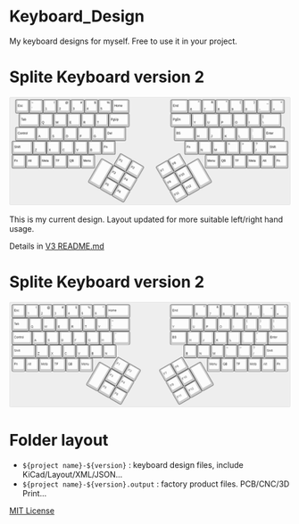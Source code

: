 # Keyboard_Design

My keyboard designs for myself. Free to use it in your project.

# Splite Keyboard version 2

![Splite Keyboard v3 designed layout](Splite-Keyboard-v3/Keyboar-layout.png)

This is my current design. Layout updated for more suitable left/right hand usage.

Details in [V3 README.md](Splite-Keyboard-v3/README.md)

# Splite Keyboard version 2

![Splite Keyboard v2 designed layout](Splite-Keyboard-v2/Keyboar-layout.png)


# Folder layout

* `${project name}-${version}` : keyboard design files, include KiCad/Layout/XML/JSON... 
* `${project name}-${version}.output` : factory product files. PCB/CNC/3D Print...

[MIT License](LICENSE)